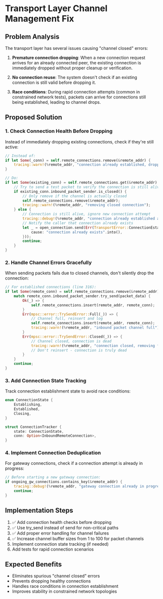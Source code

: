 # Transport Layer Channel Management Fix

## Problem Analysis

The transport layer has several issues causing "channel closed" errors:

1. **Premature connection dropping**: When a new connection request arrives for an already connected peer, the existing connection is immediately dropped without proper cleanup or verification.

2. **No connection reuse**: The system doesn't check if an existing connection is still valid before dropping it.

3. **Race conditions**: During rapid connection attempts (common in constrained network tests), packets can arrive for connections still being established, leading to channel drops.

## Proposed Solution

### 1. Check Connection Health Before Dropping

Instead of immediately dropping existing connections, check if they're still active:

```rust
// Instead of:
if let Some(_conn) = self.remote_connections.remove(&remote_addr) {
    tracing::warn!(%remote_addr, "connection already established, dropping old connection");
}

// Do:
if let Some(existing_conn) = self.remote_connections.get(&remote_addr) {
    // Try to send a test packet to verify the connection is still alive
    if existing_conn.inbound_packet_sender.is_closed() {
        // Only remove if the channel is actually closed
        self.remote_connections.remove(&remote_addr);
        tracing::warn!(%remote_addr, "removing closed connection");
    } else {
        // Connection is still alive, ignore new connection attempt
        tracing::debug!(%remote_addr, "connection already established and healthy, ignoring new attempt");
        // Notify the caller that connection already exists
        let _ = open_connection.send(Err(TransportError::ConnectionEstablishmentFailure {
            cause: "connection already exists".into(),
        }));
        continue;
    }
}
```

### 2. Handle Channel Errors Gracefully

When sending packets fails due to closed channels, don't silently drop the connection:

```rust
// For established connections (line 316):
if let Some(remote_conn) = self.remote_connections.remove(&remote_addr) {
    match remote_conn.inbound_packet_sender.try_send(packet_data) {
        Ok(_) => {
            self.remote_connections.insert(remote_addr, remote_conn);
        }
        Err(mpsc::error::TrySendError::Full(_)) => {
            // Channel full, reinsert and log
            self.remote_connections.insert(remote_addr, remote_conn);
            tracing::warn!(%remote_addr, "inbound packet channel full");
        }
        Err(mpsc::error::TrySendError::Closed(_)) => {
            // Channel closed, connection is dead
            tracing::warn!(%remote_addr, "connection closed, removing from active connections");
            // Don't reinsert - connection is truly dead
        }
    }
    continue;
}
```

### 3. Add Connection State Tracking

Track connection establishment state to avoid race conditions:

```rust
enum ConnectionState {
    Establishing,
    Established,
    Closing,
}

struct ConnectionTracker {
    state: ConnectionState,
    conn: Option<InboundRemoteConnection>,
}
```

### 4. Implement Connection Deduplication

For gateway connections, check if a connection attempt is already in progress:

```rust
// Before starting a new gateway connection:
if ongoing_gw_connections.contains_key(&remote_addr) {
    tracing::debug!(%remote_addr, "gateway connection already in progress, ignoring duplicate packet");
    continue;
}
```

## Implementation Steps

1. ✅ Add connection health checks before dropping
2. ✅ Use try_send instead of send for non-critical paths
3. ✅ Add proper error handling for channel failures
4. ✅ Increase channel buffer sizes from 1 to 100 for packet channels
5. Implement connection state tracking (if needed)
6. Add tests for rapid connection scenarios

## Expected Benefits

- Eliminates spurious "channel closed" errors
- Prevents dropping healthy connections
- Handles race conditions in connection establishment
- Improves stability in constrained network topologies